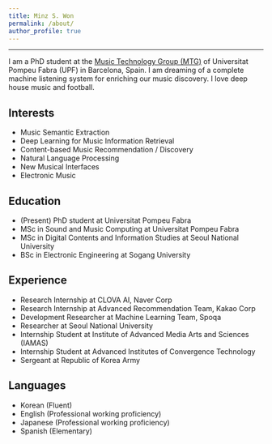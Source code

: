 ```yaml
---
title: Minz S. Won
permalink: /about/
author_profile: true
---
```


---

<p>I am a PhD student at the <a href="http://mtg.upf.edu/research/labs/asp-lab">Music Technology Group (MTG)</a> of Universitat Pompeu Fabra (UPF) in Barcelona, Spain. I am dreaming of a complete machine listening system for enriching our music discovery. I love deep house music and football.</p>


<h2>Interests</h2>

<ul>
	<li>Music Semantic Extraction</li>
	<li>Deep Learning for Music Information Retrieval</li>
	<li>Content-based Music Recommendation / Discovery</li>
	<li>Natural Language Processing</li>
	<li>New Musical Interfaces</li>
	<li>Electronic Music</li>
</ul>



<h2>Education</h2>

<ul>
	<li>(Present) PhD student at Universitat Pompeu Fabra</li>
	<li>MSc in Sound and Music Computing at Universitat Pompeu Fabra</li>
	<li>MSc in Digital Contents and Information Studies at Seoul National University</li>
	<li>BSc in Electronic Engineering at Sogang University</li>
</ul>


<h2>Experience</h2>

<ul>
	<li>Research Internship at CLOVA AI, Naver Corp</li>
	<li>Research Internship at Advanced Recommendation Team, Kakao Corp</li>
	<li>Development Researcher at Machine Learning Team, Spoqa</li>
	<li>Researcher at Seoul National University</li>
	<li>Internship Student at Institute of Advanced Media Arts and Sciences (IAMAS)</li>
	<li>Internship Student at Advanced Institutes of Convergence Technology</li>
	<li>Sergeant at Republic of Korea Army</li>
</ul>


<h2>Languages</h2>
<ul>
	<li>Korean	(Fluent)</li>
	<li>English	(Professional working proficiency)</li>
	<li>Japanese	(Professional working proficiency)</li>
	<li>Spanish	(Elementary)</li>
</ul>


